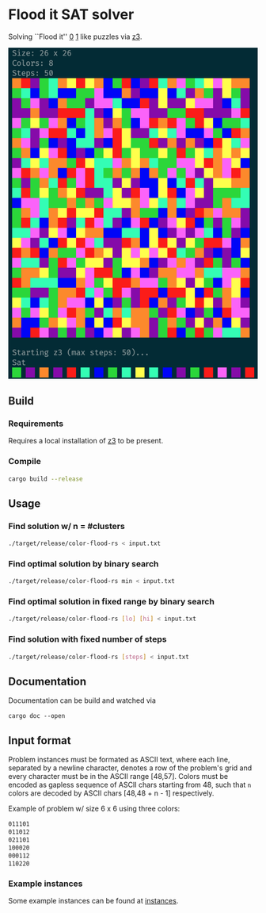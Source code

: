 # Flood it SAT solver

Solving ``Flood it'' [0] [1] like puzzles via [z3][2].

![logo](logo.png)

## Build

### Requirements

Requires a local installation of [z3][2] to be present.

### Compile

```sh
cargo build --release
```

## Usage

### Find solution w/ n = #clusters
```sh
./target/release/color-flood-rs < input.txt
```

### Find optimal solution by binary search
```sh
./target/release/color-flood-rs min < input.txt
```

### Find optimal solution in fixed range by binary search 
```sh
./target/release/color-flood-rs [lo] [hi] < input.txt
```

### Find solution with fixed number of steps
```sh
./target/release/color-flood-rs [steps] < input.txt
```

## Documentation

Documentation can be build and watched via
```shell
cargo doc --open
```

## Input format

Problem instances must be formated as ASCII text, where each line, separated by a newline character,
denotes a row of the problem's grid and every character must be in the ASCII range [48,57].
Colors must be encoded as gapless sequence of ASCII chars starting from 48, such that `n` colors
are decoded by ASCII chars [48,48 + n - 1] respectively.

Example of problem w/ size 6 x 6 using three colors:

```shell
011101
011012
021101
100020
000112
110220
```

### Example instances

Some example instances can be found at [instances](./instances/).

[0]: https://unixpapa.com/floodit
[1]: https://www.janko.at/Spiele/Farbflutung
[2]: https://github.com/Z3Prover/z3